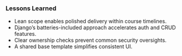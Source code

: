 ### Lessons Learned

- Lean scope enables polished delivery within course timelines.
- Django’s batteries-included approach accelerates auth and CRUD features.
- Clear ownership checks prevent common security oversights.
- A shared base template simplifies consistent UI.
